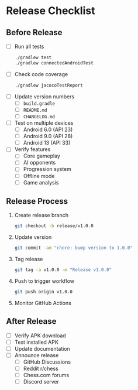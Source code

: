 # Release Checklist

## Before Release
- [ ] Run all tests
  ```bash
  ./gradlew test
  ./gradlew connectedAndroidTest
  ```
- [ ] Check code coverage
  ```bash
  ./gradlew jacocoTestReport
  ```
- [ ] Update version numbers
  - [ ] `build.gradle`
  - [ ] `README.md`
  - [ ] `CHANGELOG.md`
- [ ] Test on multiple devices
  - [ ] Android 6.0 (API 23)
  - [ ] Android 9.0 (API 28)
  - [ ] Android 13 (API 33)
- [ ] Verify features
  - [ ] Core gameplay
  - [ ] AI opponents
  - [ ] Progression system
  - [ ] Offline mode
  - [ ] Game analysis

## Release Process
1. Create release branch
   ```bash
   git checkout -b release/v1.0.0
   ```
2. Update version
   ```bash
   git commit -am "chore: bump version to 1.0.0"
   ```
3. Tag release
   ```bash
   git tag -a v1.0.0 -m "Release v1.0.0"
   ```
4. Push to trigger workflow
   ```bash
   git push origin v1.0.0
   ```
5. Monitor GitHub Actions

## After Release
- [ ] Verify APK download
- [ ] Test installed APK
- [ ] Update documentation
- [ ] Announce release
  - [ ] GitHub Discussions
  - [ ] Reddit r/chess
  - [ ] Chess.com forums
  - [ ] Discord server 